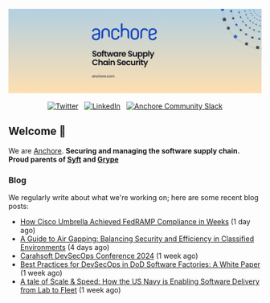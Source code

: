 <p align="center">
  <a href="https://anchore.com" target="_blank"><img src="https://raw.githubusercontent.com/anchore/.github/main/.github/banner.jpg"></a>
</p>
<p align="center">
  &nbsp;<a href="https://twitter.com/anchore" target="_blank"><img alt="Twitter" src="https://img.shields.io/badge/Twitter-303030?style=for-the-badge&logo=x&logoColor=%23ffffff"></a>&nbsp;
  &nbsp;<a href="https://www.linkedin.com/company/anchore" target="_blank"><img alt="LinkedIn" src="https://img.shields.io/badge/LinkedIn-1667be?style=for-the-badge&logo=linkedin&logoColor=%23ffffff"></a>&nbsp;
  &nbsp;<a href="https://anchore.com/slack" target="_blank"><img alt="Anchore Community Slack" src="https://img.shields.io/badge/Slack-4A154B?style=for-the-badge&logo=slack&logoColor=white"></a>&nbsp;
</p>

## Welcome 👋

We are [Anchore](https://anchore.com/).
**Securing and managing the software supply chain. Proud parents of [Syft](https://github.com/anchore/syft) and [Grype](https://github.com/anchore/grype)**

### Blog 

We regularly write about what we're working on; here are some recent blog posts:


- [How Cisco Umbrella Achieved FedRAMP Compliance in Weeks](https://anchore.com/case-studies/how-cisco-umbrella-achieved-fedramp-compliance-in-weeks/) (1 day ago)
- [A Guide to Air Gapping: Balancing Security and Efficiency in Classified Environments](https://anchore.com/blog/dod-devsecops-air-gap-environment/) (4 days ago)
- [Carahsoft DevSecOps Conference 2024](https://anchore.com/events/carahsoft-devsecops-conference-2024/) (1 week ago)
- [Best Practices for DevSecOps in DoD Software Factories: A White Paper](https://anchore.com/blog/best-practices-for-devsecops-in-dod-software-factories-a-white-paper/) (1 week ago)
- [A tale of Scale &amp; Speed: How the US Navy is Enabling Software Delivery from Lab to Fleet](https://anchore.com/events/a-tale-of-scale-speed-how-the-us-navy-is-enabling-software-delivery-of-cutting-edge-capabilities-from-the-lab-to-the-fleet/) (1 week ago)
